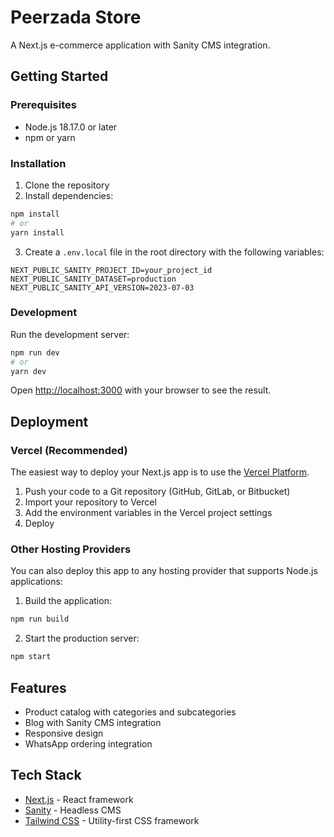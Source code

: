 # Peerzada Store

A Next.js e-commerce application with Sanity CMS integration.

## Getting Started

### Prerequisites

- Node.js 18.17.0 or later
- npm or yarn

### Installation

1. Clone the repository
2. Install dependencies:

```bash
npm install
# or
yarn install
```

3. Create a `.env.local` file in the root directory with the following variables:

```
NEXT_PUBLIC_SANITY_PROJECT_ID=your_project_id
NEXT_PUBLIC_SANITY_DATASET=production
NEXT_PUBLIC_SANITY_API_VERSION=2023-07-03
```

### Development

Run the development server:

```bash
npm run dev
# or
yarn dev
```

Open [http://localhost:3000](http://localhost:3000) with your browser to see the result.

## Deployment

### Vercel (Recommended)

The easiest way to deploy your Next.js app is to use the [Vercel Platform](https://vercel.com/new?utm_medium=default-template&filter=next.js).

1. Push your code to a Git repository (GitHub, GitLab, or Bitbucket)
2. Import your repository to Vercel
3. Add the environment variables in the Vercel project settings
4. Deploy

### Other Hosting Providers

You can also deploy this app to any hosting provider that supports Node.js applications:

1. Build the application:

```bash
npm run build
```

2. Start the production server:

```bash
npm start
```

## Features

- Product catalog with categories and subcategories
- Blog with Sanity CMS integration
- Responsive design
- WhatsApp ordering integration

## Tech Stack

- [Next.js](https://nextjs.org/) - React framework
- [Sanity](https://www.sanity.io/) - Headless CMS
- [Tailwind CSS](https://tailwindcss.com/) - Utility-first CSS framework